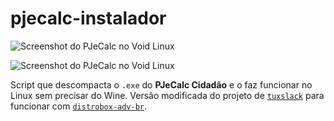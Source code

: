 # pjecalc-instalador

![Screenshot do PJeCalc no Void Linux](https://github.com/tuxslack/pjecalc-instalador/blob/c5879228eae8525c088b02cc2b2b65064b4651b5/usr/share/doc/pjecalc-instalador/tela-inicial_2025-04-17_00-10-25.png)  

![Screenshot do PJeCalc no Void Linux](https://github.com/tuxslack/pjecalc-instalador/blob/609bcf435db5059c684de993c7186af9cb26e0d3/usr/share/doc/pjecalc-instalador/PJeCalc_Void%20Linux_2025-04-16.png)  

Script que descompacta o `.exe` do **PJeCalc Cidadão** e o faz funcionar no Linux sem precisar do Wine. Versão modificada do projeto de [`tuxslack`](https://github.com/tuxslack/pjecalc-instalador) para funcionar com [`distrobox-adv-br`](https://github.com/pedrohqb/distrobox-adv-br).
